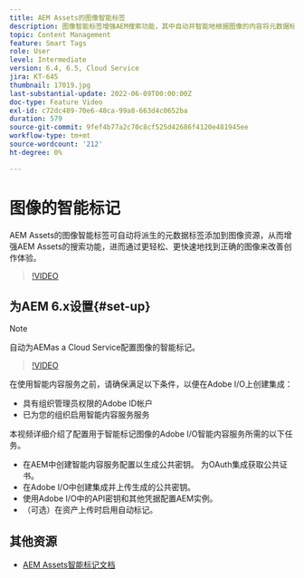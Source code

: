 ```yaml
---
title: AEM Assets的图像智能标签
description: 图像智能标签增强AEM搜索功能，其中自动并智能地根据图像的内容将元数据标签添加到图像资源。
topic: Content Management
feature: Smart Tags
role: User
level: Intermediate
version: 6.4, 6.5, Cloud Service
jira: KT-645
thumbnail: 17019.jpg
last-substantial-update: 2022-06-09T00:00:00Z
doc-type: Feature Video
exl-id: c72dc489-70e6-48ca-99a8-663d4c0652ba
duration: 579
source-git-commit: 9fef4b77a2c70c8cf525d42686f4120e481945ee
workflow-type: tm+mt
source-wordcount: '212'
ht-degree: 0%

---
```


# 图像的智能标记

AEM Assets的图像智能标签可自动将派生的元数据标签添加到图像资源，从而增强AEM Assets的搜索功能，进而通过更轻松、更快速地找到正确的图像来改善创作体验。

>[!VIDEO](https://video.tv.adobe.com/v/17019?quality=12&learn=on)

## 为AEM 6.x设置{#set-up}

>[!NOTE]
> 自动为AEMas a Cloud Service配置图像的智能标记。

>[!VIDEO](https://video.tv.adobe.com/v/17023?quality=12&learn=on)

在使用智能内容服务之前，请确保满足以下条件，以便在Adobe I/O上创建集成：

* 具有组织管理员权限的Adobe ID帐户
* 已为您的组织启用智能内容服务服务

本视频详细介绍了配置用于智能标记图像的Adobe I/O智能内容服务所需的以下任务。

* 在AEM中创建智能内容服务配置以生成公共密钥。 为OAuth集成获取公共证书。
* 在Adobe I/O中创建集成并上传生成的公共密钥。
* 使用Adobe I/O中的API密钥和其他凭据配置AEM实例。
* （可选）在资产上传时启用自动标记。

## 其他资源

* [AEM Assets智能标记文档](https://experienceleague.adobe.com/docs/experience-manager-cloud-service/assets/manage/smart-tags.html)
